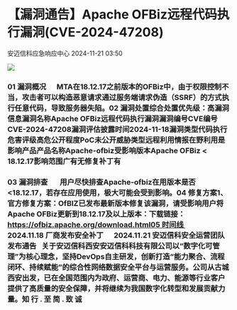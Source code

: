 #  【漏洞通告】Apache OFBiz远程代码执行漏洞(CVE-2024-47208)   
 安迈信科应急响应中心   2024-11-21 03:50  
  
![](https://mmbiz.qpic.cn/mmbiz_png/tdibEPWdubQUgErMslSgzVibGKdSFkWPTbTgu83UTXdNYm7eOxRSmuNmOjUIxdicy73wTLufCMnbs6CAsc3uicJUcg/640?wx_fmt=png "")  
### 01 漏洞概况      MTA在18.12.17之前版本的OFBiz中，由于权限控制不当，攻击者可以构造恶意请求通过服务端请求伪造（SSRF）的方式执行任意代码，导致服务器失陷。02 漏洞处置综合处置优先级：高漏洞信息漏洞名称Apache OFBiz远程代码执行漏洞漏洞编号CVE编号CVE-2024-47208‍漏洞评估披露时间2024-11-18漏洞类型代码执行危害评级高危公开程度PoC未公开威胁类型远程利用情报在野利用是影响产品产品名称Apache-ofbiz受影响版本Apache OFBiz < 18.12.17影响范围广有无修复补丁有  
### 03 漏洞排查       用户尽快排查Apache-ofbiz在用版本是否<18.12.17，若存在应用使用，极大可能会受到影响。04 修复方案1、官方修复方案：OfBIZ已发布最新版本修复该漏洞，请受影响用户将Apache OFBiz更新到18.12.17及以上版本：下载链接：https://ofbiz.apache.org/download.html05 时间线      2024.11.18 厂商发布安全补丁      2024.11.21 安迈信科安全运营团队发布通告   关于安迈信科西安安迈信科科技有限公司以“数字化可管理”为核心理念，坚持DevOps自主研发，创新打造“能力聚合、流程闭环、持续赋能”的综合性网络数据安全平台与运营服务。公司从古城西安出发，已在全国范围内为政府、运营商、电力、能源等行业客户提供了高质量的安全保障，并将继续为我国数字化转型和发展贡献力量。知 行 . 至 简 . 致 诚  
  
  
